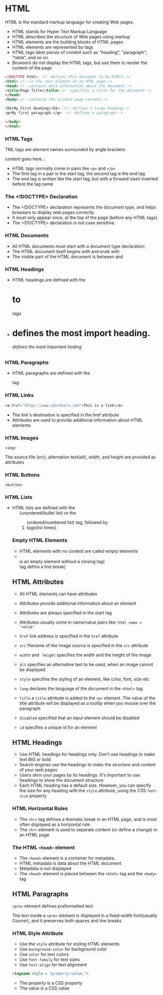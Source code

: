 # HTML

HTML is the standard markup language for creating Web pages.

- HTML stands for Hyper Text Markup Language
- HTML describes the structure of Web pages using markup
- HTML elements are the building blocks of HTML pages
- HTML elements are represented by tags
- HTML tags label pieces of content such as "heading", "paragraph", "table", and so on
- Browsers do not display the HTML tags, but use them to render the content of the page

```html
<!DOCTYPE html>  <!--defines this document to be HTML5-->
<html> <!--is the root element of an HTML page-->
<head> <!--contains meta information about the document-->
<title>Page Title</title> <!--specifies a title for the document-->
</head>
<body> <!--contains the visible page content-->

<h1>My First Heading</h1>  <!--defines a large heading-->
<p>My first paragraph.</p>  <!--defines a paragraph-->

</body>
</html>
```

### HTML Tags
TML tags are element names surrounded by angle brackets:

<tagname>content goes here...</tagname>

- HTML tags normally come in pairs like ```<p>``` and ```</p>```
- The first tag in a pair is the start tag, the second tag is the end tag
- The end tag is written like the start tag, but with a forward slash inserted before the tag name

### The <!DOCTYPE> Declaration
- The <!DOCTYPE> declaration represents the document type, and helps browsers to display web pages correctly.
- It must only appear once, at the top of the page (before any HTML tags).
- The <!DOCTYPE> declaration is not case sensitive.

### HTML Documents
- All HTML documents must start with a document type declaration: <!DOCTYPE html>
- The HTML document itself begins with <html> and ends with </html>
- The visible part of the HTML document is between <body> and </body>

### HTML Headings
- HTML headings are defined with the <h1> to <h6> tags
- <h1> defines the most import heading. <h6> defines the least important hading
   
### HTML Paragraphs
- HTML paragraphs are defined with the <p> tag:


### HTML Links
<a>

```html
<a href="https://www.w3schools.com">This is a link</a>
```

- The link's destination is specified in the href attribute
- Attributes are used to provide additional information about HTML elements

### HTML Images
```<img>```

The source file (src), alternation text(alt), width, and height are provided as attributes

### HTML Buttons
```<button>```
   
### HTML Lists
- HTML lists are defined with the <ul>(unordered/bullet list) or the <ol> (ordered/numbered list) tag, followed by <li> tags(list times)
   
   
### Empty HTML Elements
- HTML elements with no content are called empty elements
- <br> is an empty element without a closing tag(<br> tag defins a line break)


## HTML Attributes

- All HTML elements can have attributes
- Attributes provide additional information about an element
- Attributes are always specified in the start tag
- Attributes usually come in name/value pairs like: ```html name = 'value'```

- ```href``` link address is specified in the ```href``` attribute
- ```src``` filename of the image source is specified in the ```src``` attribute
- ```width``` and ``` height``` specifies the width and the height of the image
- ```alt``` specifies an alternative text to be used, when an image cannot be displayed
- ```style``` specifies the styling of an element, like color, font, size etc
- ```lang``` declares the language of the document in the ```<html>``` tag
- ```title```  a ```title``` attribute is added to the ```<p>``` element. The value of the title attribute will be displayed as a tooltip when you mouse over the paragraph
- ```disabled``` specified that an input element should be disabled
- ```id``` specifies a unique id for an element


## HTML Headings
- Use HTML headings for headings only. Don't use headings to make text BIG or bold
- Search engines use the headings to index the structure and content of your web pages
- Users skim your pages by its headings. It's important to use headings to show the document structure
- Each HTML heading has a default size. However, you can specify the size for any heading with the ```style``` attribute, using the CSS ```font-size``` property

### HTML Horizontal Rules
- The ```<hr>``` tag defines a thematic break in an HTML page, and is most often displayed as a horizontal rule.
- The ```<hr>``` element is used to separate content (or define a change) in an HTML page

### The HTML ```<head>``` element
- The ```<head>``` element is a container for metadata. 
- HTML metadata is data about the HTML document
- Metadata is not displayed
- The ```<head>``` element is placed between the ```<html>``` tag and the ```<body>``` tag


## HTML Paragraphs

```<pre>``` element defines preformatted text

The text inside a ```<pre>``` element is displayed in a fixed-width font(usually Courier), and it preserves both spaces and line breaks 

### HTML Style Attribute

- Use the ```style``` attribute for styling HTML elements
- Use ```background-color``` for background color
- Use ```color``` for text colors
- Use ```font-family``` for text sizes
- Use ```text-align``` for text alignment


```html
<tagname style = "property:value;">
```
- The property is a CSS property
- The value is a CSS value


 














